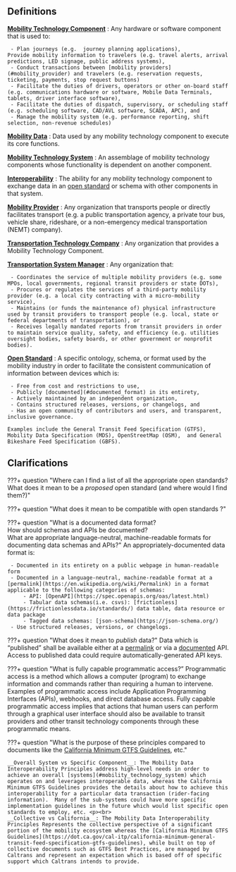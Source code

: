 ## Definitions

<a name="mobility_technology_component"></a>
[**Mobility Technology Component**](#mobility_technology_component)
:   Any hardware or software component that is used  to:  

     - Plan journeys (e.g.  journey planning applications),
    Provide mobility information to travelers (e.g. travel alerts, arrival predictions, LED signage, public address systems),  
     - Conduct transactions between [mobility providers](#mobility_provider) and travelers (e.g. reservation requests, ticketing, payments, stop request buttons)   
     - Facilitate the duties of drivers, operators or other on-board staff (e.g. communications hardware or software, Mobile Data Terminals, tablets, driver interface software),  
     - Facilitate the duties of dispatch, supervisory, or scheduling staff (e.g. scheduling software, CAD/AVL software, SCADA, APC), and  
     - Manage the mobility system (e.g. performance reporting, shift selection, non-revenue schedules)

<a name="mobility_data"></a>
[**Mobility Data**](#mobility_data)
:   Data used by any mobility technology component to execute its core functions.

<a name="mobility_technology_system"></a>
[**Mobility Technology System**](#mobility_technology_system)
:   An assemblage of mobility technology components whose functionality is dependent on another component. 

<a name="interoperability"></a>
[**Interoperability**](#interoperability)
:   The ability for any mobility technology component to exchange data in an [open standard](#open_standard) or schema with other components in that system.

<a name="mobility_provider"></a>
[**Mobility Provider**](#mobility_provider)
:   Any organization that transports people or directly facilitates transport (e.g. a public transportation agency, a private tour bus, vehicle share, rideshare, or a non-emergency medical transportation (NEMT) company).

<a name="transportation_technology_company"></a>
[**Transportation Technology Company**](#transportation_technology_company)
:   Any organization that provides a Mobility Technology Component.

<a name="transportation_system_manager"></a>
[**Transportation System Manager**](#transportation_system_manager)
:   Any organization that:  

     - Coordinates the service of multiple mobility providers (e.g. some MPOs, local governments, regional transit providers or state DOTs),  
     - Procures or regulates the services of a third-party mobility provider (e.g. a local city contracting with a micro-mobility service),  
     - Maintains (or funds the maintenance of) physical infrastructure used by transit providers to transport people (e.g. local, state or federal departments of transportation), or  
     - Receives legally mandated reports from transit providers in order to maintain service quality, safety, and efficiency (e.g. utilities oversight bodies, safety boards, or other government or nonprofit bodies).

<a name="open_standard"></a>
[**Open Standard**](#open_standard)
:   A specific ontology, schema, or format used by the mobility industry in order to facilitate the consistent communication of information between devices which is:  

     - Free from cost and restrictions to use, 
     - Publicly [documented](#documented_format) in its entirety, 
     - Actively maintained by an independent organization,  
     - Contains structured releases, versions, or changelogs, and 
     - Has an open community of contributors and users, and transparent, inclusive governance.

	Examples include the General Transit Feed Specification (GTFS), Mobility Data Specification (MDS), OpenStreetMap (OSM),  and General Bikeshare Feed Specification (GBFS).  

## Clarifications
<a name="open_standard_list"></a>
???+ question "Where can I find a list of all the appropriate open standards? <br>What does it mean to be a *proposed* open standard (and where would I find them?)" 

???+ question "What does it mean to be compatible with open standards ?"

<a name="documented_format"></a>
???+ question "What is a documented data format? <br>How should schemas and APIs be documented? <br>What are appropriate language-neutral, machine-readable formats for documenting data schemas and APIs?"
    An appropriately-documented data format is:

     - Documented in its entirety on a public webpage in human-readable form
     - Documented in a language-neutral, machine-readable format at a [permalink](https://en.wikipedia.org/wiki/Permalink) in a format applicable to the following categories of schemas:
         - API: [OpenAPI](https://spec.openapis.org/oas/latest.html)
         - Tabular data schemas(i.e. csvs): [frictionless](https://frictionlessdata.io/standards/) data table, data resource or data package
         - Tagged data schemas: [json-schema](https://json-schema.org/)
     - Use structured releases, versions, or changelogs. 

<a name="publish"></a>
???+ question "What does it mean to *publish* data?"
    Data which is “published” shall be available either at a [permalink](https://en.wikipedia.org/wiki/Permalink) or via a [documented](#documented_format) API. Access to published data could require automatically-generated API keys. 

<a name="programmatic_access"></a>
???+ question "What is fully capable programmatic access?”
    Programmatic access is a method which allows a computer (program) to exchange information and commands rather than requiring a human to intervene.  Examples of programmatic access include  Application Programming Interfaces (APIs), webhooks, and direct database access.   Fully capable programmatic access implies that actions that human users can perform through a graphical user interface should also be available to transit providers and other transit technology components through these programmatic means. 

<a name="purpose"></a>
???+ question "What is the purpose of these principles compared to documents like the [California Minimum GTFS Guidelines](https://dot.ca.gov/cal-itp/california-minimum-general-transit-feed-specification-gtfs-guidelines), etc."

    __Overall System vs Specific Component__: The Mobility Data Interoperability Principles address high-level needs in order to achieve an overall [systems](#mobility_technology_system) which operates on and leverages interoperable data, whereas the California Minimum GTFS Guidelines provides the details about how to achieve this interoperability for a particular data transaction (rider-facing information).  Many of the sub-systems could have more specific implementation guidelines in the future which would list specific open standards to employ, etc. <p><br>
    __Collective vs California__: The Mobility Data Interoperability Principles Represents the collective perspective of a significant portion of the mobility ecosystem whereas the [California Minimum GTFS Guidelines](https://dot.ca.gov/cal-itp/california-minimum-general-transit-feed-specification-gtfs-guidelines), while built on top of collective documents such as GTFS Best Practices, are managed by Caltrans and represent an expectation which is based off of specific support which Caltrans intends to provide. 
